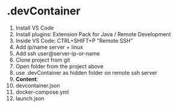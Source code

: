 # .devContainer

01) Install VS Code
02) Install plugins: Extension Pack for Java / Remote Development
03) Inside VS Code: CTRL+SHIFT+P "Remote SSH"
04) Add ip/name server + linux
05) Add ssh user@server-ip-or-name
06) Clone project from git
07) Open folder from the project above 
08) use .devContainer as hidden folder on remote ssh server
09) **Content**:
10) devcontainer.json
11) docker-compose.yml
12) launch.json
